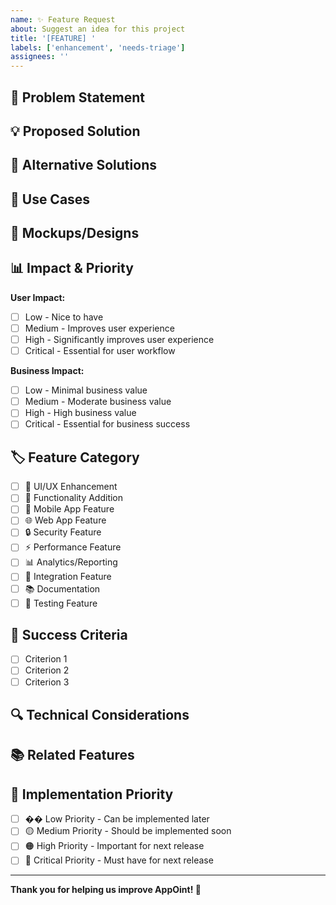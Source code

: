 ```yaml
---
name: ✨ Feature Request
about: Suggest an idea for this project
title: '[FEATURE] '
labels: ['enhancement', 'needs-triage']
assignees: ''
---
```


## 🎯 Problem Statement
<!-- A clear and concise description of what problem this feature would solve -->

## 💡 Proposed Solution
<!-- A clear and concise description of what you want to happen -->

## 🔄 Alternative Solutions
<!-- A clear and concise description of any alternative solutions or features you've considered -->

## 📱 Use Cases
<!-- Describe specific scenarios where this feature would be useful -->

## 🎨 Mockups/Designs
<!-- If applicable, add mockups, wireframes, or design concepts -->

## 📊 Impact & Priority
**User Impact:**
- [ ] Low - Nice to have
- [ ] Medium - Improves user experience
- [ ] High - Significantly improves user experience
- [ ] Critical - Essential for user workflow

**Business Impact:**
- [ ] Low - Minimal business value
- [ ] Medium - Moderate business value
- [ ] High - High business value
- [ ] Critical - Essential for business success

## 🏷️ Feature Category
- [ ] 🎨 UI/UX Enhancement
- [ ] 🔧 Functionality Addition
- [ ] 📱 Mobile App Feature
- [ ] 🌐 Web App Feature
- [ ] 🔒 Security Feature
- [ ] ⚡ Performance Feature
- [ ] 📊 Analytics/Reporting
- [ ] 🔗 Integration Feature
- [ ] 📚 Documentation
- [ ] 🧪 Testing Feature

## 🎯 Success Criteria
<!-- Define what success looks like for this feature -->
- [ ] Criterion 1
- [ ] Criterion 2
- [ ] Criterion 3

## 🔍 Technical Considerations
<!-- Any technical details, dependencies, or constraints -->

## 📚 Related Features
<!-- Link to any related features or existing functionality -->

## 🚀 Implementation Priority
- [ ] �� Low Priority - Can be implemented later
- [ ] 🟡 Medium Priority - Should be implemented soon
- [ ] 🟠 High Priority - Important for next release
- [ ] 🔴 Critical Priority - Must have for next release

---

**Thank you for helping us improve AppOint! 🚀**
